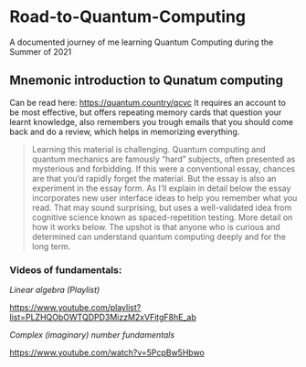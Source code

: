 # Road-to-Quantum-Computing
A documented journey of me learning Quantum Computing during the Summer of 2021

## Mnemonic introduction to Qunatum computing

Can be read here: https://quantum.country/qcvc
It requires an account to be most effective, but offers repeating memory cards that question your learnt knowledge, also remembers you trough emails that you should come back and do a review, which helps in memorizing everything.

> Learning this material is challenging. Quantum computing and quantum mechanics are famously “hard” subjects, often presented as mysterious and forbidding. If this were a conventional essay, chances are that you’d rapidly forget the material. But the essay is also an experiment in the essay form. As I’ll explain in detail below the essay incorporates new user interface ideas to help you remember what you read. That may sound surprising, but uses a well-validated idea from cognitive science known as spaced-repetition testing. More detail on how it works below. The upshot is that anyone who is curious and determined can understand quantum computing deeply and for the long term.


### Videos of fundamentals:

_Linear algebra (Playlist)_ 

https://www.youtube.com/playlist?list=PLZHQObOWTQDPD3MizzM2xVFitgF8hE_ab


_Complex (imaginary) number fundamentals_ 

https://www.youtube.com/watch?v=5PcpBw5Hbwo



